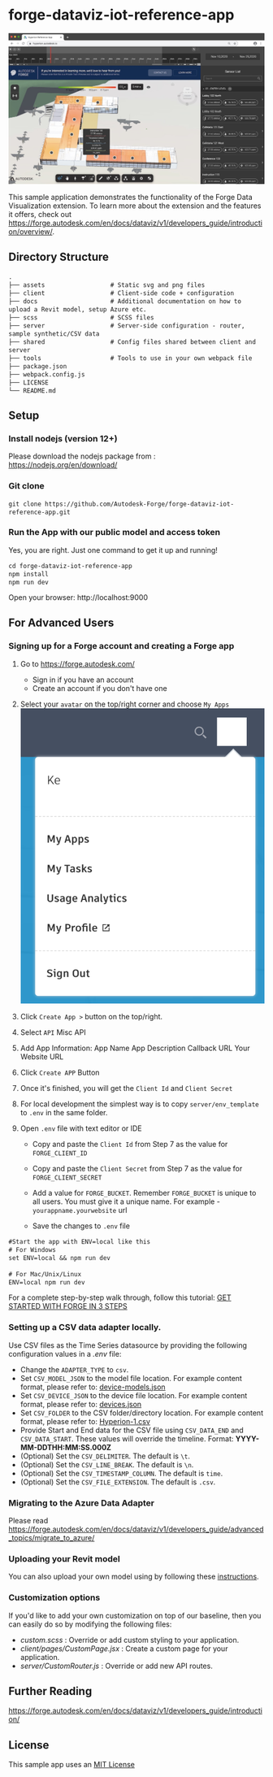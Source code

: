 # forge-dataviz-iot-reference-app

![Application](docs/dataviz-intro.jpg)

This sample application demonstrates the functionality of the Forge Data Visualization extension. To learn more about the extension and the features it offers, check out https://forge.autodesk.com/en/docs/dataviz/v1/developers_guide/introduction/overview/.


## Directory Structure
    .
    ├── assets                  # Static svg and png files
    ├── client                  # Client-side code + configuration
    ├── docs                    # Additional documentation on how to upload a Revit model, setup Azure etc.
    ├── scss                    # SCSS files
    ├── server                  # Server-side configuration - router, sample synthetic/CSV data
    ├── shared                  # Config files shared between client and server
    ├── tools                   # Tools to use in your own webpack file
    ├── package.json
    ├── webpack.config.js
    ├── LICENSE
    └── README.md

## Setup

### Install nodejs (version 12+)

Please download the nodejs package from : https://nodejs.org/en/download/

### Git clone

```console
git clone https://github.com/Autodesk-Forge/forge-dataviz-iot-reference-app.git
```

### Run the App with our public model and access token

Yes, you are right. Just one command to get it up and running!

```console
cd forge-dataviz-iot-reference-app
npm install
npm run dev
```

Open your browser:
http://localhost:9000

## For Advanced Users

### Signing up for a Forge account and creating a Forge app

1. Go to https://forge.autodesk.com/

    - Sign in if you have an account
    - Create an account if you don't have one
2. Select your `avatar` on the top/right corner and choose `My Apps`
   ![My Avatar/My Apps](./docs/my_app.png)
3. Click `Create App >` button on the top/right.
4. Select `API`
   Misc API
5. Add App Information:
   App Name
   App Description
   Callback URL
   Your Website URL
6. Click `Create APP` Button
7. Once it's finished, you will get the `Client Id` and `Client Secret`
8. For local development the simplest way is to copy `server/env_template` to `.env` in the same folder.
9. Open `.env` file with text editor or IDE

    - Copy and paste the `Client Id` from Step 7 as the value for `FORGE_CLIENT_ID`

    - Copy and paste the `Client Secret` from Step 7 as the value for `FORGE_CLIENT_SECRET`

    - Add a value for `FORGE_BUCKET`. Remember `FORGE_BUCKET` is unique to all users.
      You must give it a unique name. For example - `yourappname.yourwebsite` url

    - Save the changes to `.env` file

```console
#Start the app with ENV=local like this
# For Windows
set ENV=local && npm run dev

# For Mac/Unix/Linux
ENV=local npm run dev
```

For a complete step-by-step walk through, follow this tutorial: [GET STARTED WITH FORGE IN 3 STEPS](https://forge.autodesk.com/developer/start-now/signup)


### Setting up a CSV data adapter locally.
Use CSV files as the Time Series datasource by providing the following configuration values in a _.env_ file:

* Change the `ADAPTER_TYPE` to `csv`.
* Set `CSV_MODEL_JSON` to the model file location. For example content format, please refer to: [device-models.json](./server/gateways/synthetic-data/device-models.json)
* Set `CSV_DEVICE_JSON` to the device file location. For example content format, please refer to: [devices.json](./server/gateways/synthetic-data/devices.json)
* Set `CSV_FOLDER` to the CSV folder/directory location. For example content format, please refer to: [Hyperion-1.csv](./server/gateways/csv/Hyperion-1.csv)
* Provide Start and End data for the CSV file using `CSV_DATA_END` and `CSV_DATA_START`. These values will override the timeline. Format: **YYYY-MM-DDTHH:MM:SS.000Z**
* (Optional) Set the `CSV_DELIMITER`. The default is `\t`.
* (Optional) Set the `CSV_LINE_BREAK`. The default is `\n`.
* (Optional) Set the `CSV_TIMESTAMP_COLUMN`. The default is `time`.
* (Optional) Set the `CSV_FILE_EXTENSION`. The default is `.csv`.

### Migrating to the Azure Data Adapter

Please read https://forge.autodesk.com/en/docs/dataviz/v1/developers_guide/advanced_topics/migrate_to_azure/

### Uploading your Revit model

You can also upload your own model using by following these [instructions](https://dev.forge.autodesk.com/en/docs/dataviz/v1/developers_guide/quickstart/replace_model/).

### Customization options

If you'd like to add your own customization on top of our baseline, then you can easily do so by modifying the following files:

-   _custom.scss_ : Override or add custom styling to your application.
-   _client/pages/CustomPage.jsx_ : Create a custom page for your application.
-   _server/CustomRouter.js_ : Override or add new API routes.

## Further Reading
https://forge.autodesk.com/en/docs/dataviz/v1/developers_guide/introduction/

## License
This sample app uses an [MIT License](LICENSE)
